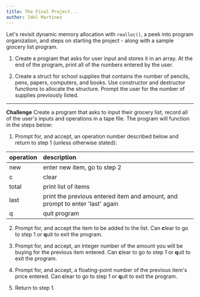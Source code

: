 ```yaml
---
title: The Final Project...
author: Idel Martinez
---
```


Let's revisit dynamic memory allocation with `realloc()`, a peek into program organization, and steps on starting the project - along with a sample grocery list program.

1. Create a program that asks for user input and stores it in an array. At the end of the program, print all of the numbers entered by the user.

2. Create a struct for school supplies that contains the number of pencils, pens, papers, computers, and books. Use constructor and destructor functions to allocate the structure. Prompt the user for the number of supplies previously listed.

---

**Challenge**
Create a program that asks to input their grocery list, record all of the user's inputs and operations in a tape file. The program will function in the steps below:

1. Prompt for, and accept, an operation number described below and return to step 1 (unless otherwise stated):

  | operation   | description                                                                  |
  |:------------|:-----------------------------------------------------------------------------|
  | new         | enter new item, go to step 2                                                 |
  | c           | clear                                                                        |
  | total       | print list of items                                                          |
  | last        | print the previous entered item and amount, and prompt to enter 'last' again |
  | q           | quit program                                                                 |

2. Prompt for, and accept the item to be added to the list. Can **c**lear to go to step 1 or **q**uit to exit the program.

3. Prompt for, and accept, an integer number of the amount you will be buying for the previous item entered. Can **c**lear to go to step 1 or **q**uit to exit the program.

4. Prompt for, and accept, a floating-point number of the previous item's price entered. Can **c**lear to go to step 1 or **q**uit to exit the program.

5. Return to step 1.
